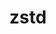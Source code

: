 ---
title: "zstd"
layout: cache
categories: [package, develop]
meta: {"compilers": ["apple-clang@=15.0.0", "cce@=18.0.0", "gcc@=10.2.1", "gcc@=10.3.0", "gcc@=10.5.0", "gcc@=11.1.0", "gcc@=11.4.0", "gcc@=12.3.0", "gcc@=12.4.0", "gcc@=13.2.0", "gcc@=13.3.0", "gcc@=7.3.1", "gcc@=7.5.0", "gcc@=9.4.0", "msvc@=19.39.33523", "oneapi@=2024.1.0", "oneapi@=2024.2.1"], "num_specs": 102, "num_specs_by_stack": {"aws-isc": 2, "aws-isc-aarch64": 2, "aws-pcluster-icelake": 2, "aws-pcluster-neoverse_v1": 4, "aws-pcluster-x86_64_v4": 16, "bootstrap-x86_64-linux-gnu": 4, "build_systems": 4, "data-vis-sdk": 4, "developer-tools": 1, "developer-tools-aarch64-linux-gnu": 4, "developer-tools-darwin": 1, "developer-tools-manylinux2014": 1, "developer-tools-x86_64_v3-linux-gnu": 4, "e4s": 8, "e4s-cray-rhel": 6, "e4s-cray-sles": 2, "e4s-neoverse-v2": 8, "e4s-neoverse_v1": 2, "e4s-oneapi": 8, "e4s-power": 2, "e4s-rocm-external": 4, "gpu-tests": 3, "hep": 4, "ml-darwin-aarch64-mps": 1, "ml-linux-aarch64-cpu": 4, "ml-linux-aarch64-cuda": 4, "ml-linux-x86_64-cpu": 4, "ml-linux-x86_64-cuda": 4, "ml-linux-x86_64-rocm": 4, "radiuss": 4, "radiuss-aws": 4, "radiuss-aws-aarch64": 4, "root": 102, "tutorial": 8, "windows-vis": 2}, "oss": ["amzn2", "centos7", "rhel8", "sle_hpc15", "ubuntu18.04", "ubuntu20.04", "ubuntu22.04", "ubuntu24.04", "ventura", "windows10.0.20348"], "platforms": ["darwin", "linux", "windows"], "stacks": ["aws-isc", "aws-isc-aarch64", "aws-pcluster-icelake", "aws-pcluster-neoverse_v1", "aws-pcluster-x86_64_v4", "bootstrap-x86_64-linux-gnu", "build_systems", "data-vis-sdk", "developer-tools", "developer-tools-aarch64-linux-gnu", "developer-tools-darwin", "developer-tools-manylinux2014", "developer-tools-x86_64_v3-linux-gnu", "e4s", "e4s-cray-rhel", "e4s-cray-sles", "e4s-neoverse-v2", "e4s-neoverse_v1", "e4s-oneapi", "e4s-power", "e4s-rocm-external", "gpu-tests", "hep", "ml-darwin-aarch64-mps", "ml-linux-aarch64-cpu", "ml-linux-aarch64-cuda", "ml-linux-x86_64-cpu", "ml-linux-x86_64-cuda", "ml-linux-x86_64-rocm", "radiuss", "radiuss-aws", "radiuss-aws-aarch64", "root", "tutorial", "windows-vis"], "targets": ["aarch64", "neoverse_v1", "neoverse_v2", "ppc64le", "skylake_avx512", "x86_64", "x86_64_v3", "x86_64_v4"], "versions": ["1.5.5", "1.5.6"]}
spec_details: [{"compiler": "apple-clang@=15.0.0", "hash": "yw2xg5qxc7qhf7ie35o7xiqrdsb5e7fy", "os": "ventura", "platform": "darwin", "size": "-", "stacks": ["developer-tools-darwin", "ml-darwin-aarch64-mps", "root"], "tarball": "https://binaries.spack.io/develop/build_cache/darwin-ventura-aarch64/apple-clang-15.0.0/zstd-1.5.6/darwin-ventura-aarch64-apple-clang-15.0.0-zstd-1.5.6-yw2xg5qxc7qhf7ie35o7xiqrdsb5e7fy.spack", "target": "aarch64", "variants": ["build_system=makefile", "compression=none", "libs=shared,static", "+programs"], "versions": ["1.5.6"]}, {"compiler": "gcc@=7.3.1", "hash": "krl7dvszv7i3fqsdchk6bv3m6mlxzgyd", "os": "amzn2", "platform": "linux", "size": "-", "stacks": ["radiuss-aws-aarch64", "root"], "tarball": "https://binaries.spack.io/develop/build_cache/linux-amzn2-aarch64/gcc-7.3.1/zstd-1.5.6/linux-amzn2-aarch64-gcc-7.3.1-zstd-1.5.6-krl7dvszv7i3fqsdchk6bv3m6mlxzgyd.spack", "target": "aarch64", "variants": ["build_system=makefile", "compression=none", "libs=shared,static", "+programs"], "versions": ["1.5.6"]}, {"compiler": "gcc@=7.3.1", "hash": "iugle4uph4qvdrx42hvxwoqautqogcdk", "os": "amzn2", "platform": "linux", "size": "-", "stacks": ["aws-isc-aarch64", "radiuss-aws-aarch64", "root"], "tarball": "https://binaries.spack.io/develop/build_cache/linux-amzn2-aarch64/gcc-7.3.1/zstd-1.5.6/linux-amzn2-aarch64-gcc-7.3.1-zstd-1.5.6-iugle4uph4qvdrx42hvxwoqautqogcdk.spack", "target": "aarch64", "variants": ["build_system=makefile", "compression=none", "libs=shared,static", "+programs"], "versions": ["1.5.6"]}, {"compiler": "gcc@=7.3.1", "hash": "x5qptixl6ofhjihfntbq6rc533bm5kjj", "os": "amzn2", "platform": "linux", "size": "-", "stacks": ["aws-isc-aarch64", "radiuss-aws-aarch64", "root"], "tarball": "https://binaries.spack.io/develop/build_cache/linux-amzn2-aarch64/gcc-7.3.1/zstd-1.5.6/linux-amzn2-aarch64-gcc-7.3.1-zstd-1.5.6-x5qptixl6ofhjihfntbq6rc533bm5kjj.spack", "target": "aarch64", "variants": ["build_system=makefile", "compression=none", "libs=shared,static", "+programs"], "versions": ["1.5.6"]}, {"compiler": "gcc@=7.3.1", "hash": "wvtvwpc3f34nobcguyz6rekwu25tj22v", "os": "amzn2", "platform": "linux", "size": "-", "stacks": ["radiuss-aws-aarch64", "root"], "tarball": "https://binaries.spack.io/develop/build_cache/linux-amzn2-aarch64/gcc-7.3.1/zstd-1.5.6/linux-amzn2-aarch64-gcc-7.3.1-zstd-1.5.6-wvtvwpc3f34nobcguyz6rekwu25tj22v.spack", "target": "aarch64", "variants": ["build_system=makefile", "compression=none", "libs=shared,static", "+programs"], "versions": ["1.5.6"]}, {"compiler": "gcc@=12.4.0", "hash": "zmsyjhs7mvfyfz5w6qoy4vw6t3cxcwcb", "os": "amzn2", "platform": "linux", "size": "-", "stacks": ["aws-pcluster-neoverse_v1", "root"], "tarball": "https://binaries.spack.io/develop/build_cache/linux-amzn2-neoverse_v1/gcc-12.4.0/zstd-1.5.6/linux-amzn2-neoverse_v1-gcc-12.4.0-zstd-1.5.6-zmsyjhs7mvfyfz5w6qoy4vw6t3cxcwcb.spack", "target": "neoverse_v1", "variants": ["build_system=makefile", "compression=none", "libs=shared,static", "+programs"], "versions": ["1.5.6"]}, {"compiler": "gcc@=12.4.0", "hash": "7dcft6oecpgm3ovwchq2c65i2cjzlj34", "os": "amzn2", "platform": "linux", "size": "-", "stacks": ["aws-pcluster-neoverse_v1", "root"], "tarball": "https://binaries.spack.io/develop/build_cache/linux-amzn2-neoverse_v1/gcc-12.4.0/zstd-1.5.6/linux-amzn2-neoverse_v1-gcc-12.4.0-zstd-1.5.6-7dcft6oecpgm3ovwchq2c65i2cjzlj34.spack", "target": "neoverse_v1", "variants": ["build_system=makefile", "compression=none", "libs=shared,static", "+programs"], "versions": ["1.5.6"]}, {"compiler": "gcc@=12.4.0", "hash": "q6i75oh4smpsxuqu3aqjyqzncqy2zwc2", "os": "amzn2", "platform": "linux", "size": "-", "stacks": ["aws-pcluster-neoverse_v1", "root"], "tarball": "https://binaries.spack.io/develop/build_cache/linux-amzn2-neoverse_v1/gcc-12.4.0/zstd-1.5.6/linux-amzn2-neoverse_v1-gcc-12.4.0-zstd-1.5.6-q6i75oh4smpsxuqu3aqjyqzncqy2zwc2.spack", "target": "neoverse_v1", "variants": ["build_system=makefile", "compression=none", "libs=shared,static", "+programs"], "versions": ["1.5.6"]}, {"compiler": "gcc@=12.4.0", "hash": "j3zpdsl7owrqybpdesufnxrtg7gdcb23", "os": "amzn2", "platform": "linux", "size": "-", "stacks": ["aws-pcluster-neoverse_v1", "root"], "tarball": "https://binaries.spack.io/develop/build_cache/linux-amzn2-neoverse_v1/gcc-12.4.0/zstd-1.5.6/linux-amzn2-neoverse_v1-gcc-12.4.0-zstd-1.5.6-j3zpdsl7owrqybpdesufnxrtg7gdcb23.spack", "target": "neoverse_v1", "variants": ["build_system=makefile", "compression=none", "libs=shared,static", "+programs"], "versions": ["1.5.6"]}, {"compiler": "gcc@=7.3.1", "hash": "ugbqzl7fllpfa2uu73i3kzalbsjnktbr", "os": "amzn2", "platform": "linux", "size": "-", "stacks": ["aws-pcluster-icelake", "root"], "tarball": "https://binaries.spack.io/develop/build_cache/linux-amzn2-skylake_avx512/gcc-7.3.1/zstd-1.5.5/linux-amzn2-skylake_avx512-gcc-7.3.1-zstd-1.5.5-ugbqzl7fllpfa2uu73i3kzalbsjnktbr.spack", "target": "skylake_avx512", "variants": ["build_system=makefile", "libs=shared,static", "~programs"], "versions": ["1.5.5"]}, {"compiler": "gcc@=12.4.0", "hash": "ihkoy54wvt4sg3ruajxeycafdb6yimk5", "os": "amzn2", "platform": "linux", "size": "-", "stacks": ["aws-pcluster-x86_64_v4", "root"], "tarball": "https://binaries.spack.io/develop/build_cache/linux-amzn2-x86_64_v3/gcc-12.4.0/zstd-1.5.6/linux-amzn2-x86_64_v3-gcc-12.4.0-zstd-1.5.6-ihkoy54wvt4sg3ruajxeycafdb6yimk5.spack", "target": "x86_64_v3", "variants": ["build_system=makefile", "compression=none", "libs=shared,static", "+programs"], "versions": ["1.5.6"]}, {"compiler": "gcc@=12.4.0", "hash": "3by6sbnvz3p44okptrkde6h4sbfaycxj", "os": "amzn2", "platform": "linux", "size": "-", "stacks": ["aws-pcluster-x86_64_v4", "root"], "tarball": "https://binaries.spack.io/develop/build_cache/linux-amzn2-x86_64_v3/gcc-12.4.0/zstd-1.5.6/linux-amzn2-x86_64_v3-gcc-12.4.0-zstd-1.5.6-3by6sbnvz3p44okptrkde6h4sbfaycxj.spack", "target": "x86_64_v3", "variants": ["build_system=makefile", "compression=none", "libs=shared,static", "+programs"], "versions": ["1.5.6"]}, {"compiler": "gcc@=12.4.0", "hash": "dmrnbmecokru4xqe567gklt4j3gexiy6", "os": "amzn2", "platform": "linux", "size": "-", "stacks": ["aws-pcluster-x86_64_v4", "root"], "tarball": "https://binaries.spack.io/develop/build_cache/linux-amzn2-x86_64_v3/gcc-12.4.0/zstd-1.5.6/linux-amzn2-x86_64_v3-gcc-12.4.0-zstd-1.5.6-dmrnbmecokru4xqe567gklt4j3gexiy6.spack", "target": "x86_64_v3", "variants": ["build_system=makefile", "compression=none", "libs=shared,static", "+programs"], "versions": ["1.5.6"]}, {"compiler": "gcc@=12.4.0", "hash": "rmrpcktdyax7twcknfetarizn4sbrz3q", "os": "amzn2", "platform": "linux", "size": "-", "stacks": ["aws-pcluster-x86_64_v4", "root"], "tarball": "https://binaries.spack.io/develop/build_cache/linux-amzn2-x86_64_v3/gcc-12.4.0/zstd-1.5.6/linux-amzn2-x86_64_v3-gcc-12.4.0-zstd-1.5.6-rmrpcktdyax7twcknfetarizn4sbrz3q.spack", "target": "x86_64_v3", "variants": ["build_system=makefile", "compression=none", "libs=shared,static", "+programs"], "versions": ["1.5.6"]}, {"compiler": "oneapi@=2024.1.0", "hash": "b5p2qm42fe5qivbgzrfin2e4lqg4h65s", "os": "amzn2", "platform": "linux", "size": "-", "stacks": ["aws-pcluster-x86_64_v4", "root"], "tarball": "https://binaries.spack.io/develop/build_cache/linux-amzn2-x86_64_v3/oneapi-2024.1.0/zstd-1.5.6/linux-amzn2-x86_64_v3-oneapi-2024.1.0-zstd-1.5.6-b5p2qm42fe5qivbgzrfin2e4lqg4h65s.spack", "target": "x86_64_v3", "variants": ["build_system=makefile", "compression=none", "libs=shared,static", "+programs"], "versions": ["1.5.6"]}, {"compiler": "oneapi@=2024.1.0", "hash": "zwi6dncr32rfu4wphkcb3qcstbzejkea", "os": "amzn2", "platform": "linux", "size": "-", "stacks": ["aws-pcluster-x86_64_v4", "root"], "tarball": "https://binaries.spack.io/develop/build_cache/linux-amzn2-x86_64_v3/oneapi-2024.1.0/zstd-1.5.6/linux-amzn2-x86_64_v3-oneapi-2024.1.0-zstd-1.5.6-zwi6dncr32rfu4wphkcb3qcstbzejkea.spack", "target": "x86_64_v3", "variants": ["build_system=makefile", "compression=none", "libs=shared,static", "+programs"], "versions": ["1.5.6"]}, {"compiler": "oneapi@=2024.1.0", "hash": "npdc7sbcryyw7kohcwsq6mmvopp3i7xy", "os": "amzn2", "platform": "linux", "size": "-", "stacks": ["aws-pcluster-x86_64_v4", "root"], "tarball": "https://binaries.spack.io/develop/build_cache/linux-amzn2-x86_64_v3/oneapi-2024.1.0/zstd-1.5.6/linux-amzn2-x86_64_v3-oneapi-2024.1.0-zstd-1.5.6-npdc7sbcryyw7kohcwsq6mmvopp3i7xy.spack", "target": "x86_64_v3", "variants": ["build_system=makefile", "compression=none", "libs=shared,static", "+programs"], "versions": ["1.5.6"]}, {"compiler": "oneapi@=2024.1.0", "hash": "vvokl7jrlpmaznxrfy7ixu7shc3ib5pb", "os": "amzn2", "platform": "linux", "size": "-", "stacks": ["aws-pcluster-x86_64_v4", "root"], "tarball": "https://binaries.spack.io/develop/build_cache/linux-amzn2-x86_64_v3/oneapi-2024.1.0/zstd-1.5.6/linux-amzn2-x86_64_v3-oneapi-2024.1.0-zstd-1.5.6-vvokl7jrlpmaznxrfy7ixu7shc3ib5pb.spack", "target": "x86_64_v3", "variants": ["build_system=makefile", "compression=none", "libs=shared,static", "+programs"], "versions": ["1.5.6"]}, {"compiler": "gcc@=7.3.1", "hash": "36y3ufewr24j6je44nj4id27hditsuil", "os": "amzn2", "platform": "linux", "size": "-", "stacks": ["aws-isc", "radiuss-aws", "root"], "tarball": "https://binaries.spack.io/develop/build_cache/linux-amzn2-x86_64_v3/gcc-7.3.1/zstd-1.5.6/linux-amzn2-x86_64_v3-gcc-7.3.1-zstd-1.5.6-36y3ufewr24j6je44nj4id27hditsuil.spack", "target": "x86_64_v3", "variants": ["build_system=makefile", "compression=none", "libs=shared,static", "+programs"], "versions": ["1.5.6"]}, {"compiler": "gcc@=7.3.1", "hash": "fixugcomtyax4i3is2y5usoeifchrvrr", "os": "amzn2", "platform": "linux", "size": "-", "stacks": ["aws-isc", "radiuss-aws", "root"], "tarball": "https://binaries.spack.io/develop/build_cache/linux-amzn2-x86_64_v3/gcc-7.3.1/zstd-1.5.6/linux-amzn2-x86_64_v3-gcc-7.3.1-zstd-1.5.6-fixugcomtyax4i3is2y5usoeifchrvrr.spack", "target": "x86_64_v3", "variants": ["build_system=makefile", "compression=none", "libs=shared,static", "+programs"], "versions": ["1.5.6"]}, {"compiler": "gcc@=7.3.1", "hash": "kalbb4nxsn5wj6uhffrbmi4sbqkr56vr", "os": "amzn2", "platform": "linux", "size": "-", "stacks": ["radiuss-aws", "root"], "tarball": "https://binaries.spack.io/develop/build_cache/linux-amzn2-x86_64_v3/gcc-7.3.1/zstd-1.5.6/linux-amzn2-x86_64_v3-gcc-7.3.1-zstd-1.5.6-kalbb4nxsn5wj6uhffrbmi4sbqkr56vr.spack", "target": "x86_64_v3", "variants": ["build_system=makefile", "compression=none", "libs=shared,static", "+programs"], "versions": ["1.5.6"]}, {"compiler": "gcc@=7.3.1", "hash": "ggzwexyrxg4w44b5v4jxytslsqvzquwv", "os": "amzn2", "platform": "linux", "size": "-", "stacks": ["radiuss-aws", "root"], "tarball": "https://binaries.spack.io/develop/build_cache/linux-amzn2-x86_64_v3/gcc-7.3.1/zstd-1.5.6/linux-amzn2-x86_64_v3-gcc-7.3.1-zstd-1.5.6-ggzwexyrxg4w44b5v4jxytslsqvzquwv.spack", "target": "x86_64_v3", "variants": ["build_system=makefile", "compression=none", "libs=shared,static", "+programs"], "versions": ["1.5.6"]}, {"compiler": "gcc@=7.3.1", "hash": "ztcqumamxuovekhnz7msbqatbuuj6eps", "os": "amzn2", "platform": "linux", "size": "-", "stacks": ["aws-pcluster-icelake", "root"], "tarball": "https://binaries.spack.io/develop/build_cache/linux-amzn2-x86_64_v3/gcc-7.3.1/zstd-1.5.5/linux-amzn2-x86_64_v3-gcc-7.3.1-zstd-1.5.5-ztcqumamxuovekhnz7msbqatbuuj6eps.spack", "target": "x86_64_v3", "variants": ["build_system=makefile", "libs=shared,static", "~programs"], "versions": ["1.5.5"]}, {"compiler": "gcc@=12.4.0", "hash": "zbg3arbk5u5vlac7k4u2ft6k2g6k7k5u", "os": "amzn2", "platform": "linux", "size": "-", "stacks": ["aws-pcluster-x86_64_v4", "root"], "tarball": "https://binaries.spack.io/develop/build_cache/linux-amzn2-x86_64_v4/gcc-12.4.0/zstd-1.5.6/linux-amzn2-x86_64_v4-gcc-12.4.0-zstd-1.5.6-zbg3arbk5u5vlac7k4u2ft6k2g6k7k5u.spack", "target": "x86_64_v4", "variants": ["build_system=makefile", "compression=none", "libs=shared,static", "+programs"], "versions": ["1.5.6"]}, {"compiler": "gcc@=12.4.0", "hash": "6mv3s4emkap4ymmqf54qrffprs7wulxz", "os": "amzn2", "platform": "linux", "size": "-", "stacks": ["aws-pcluster-x86_64_v4", "root"], "tarball": "https://binaries.spack.io/develop/build_cache/linux-amzn2-x86_64_v4/gcc-12.4.0/zstd-1.5.6/linux-amzn2-x86_64_v4-gcc-12.4.0-zstd-1.5.6-6mv3s4emkap4ymmqf54qrffprs7wulxz.spack", "target": "x86_64_v4", "variants": ["build_system=makefile", "compression=none", "libs=shared,static", "+programs"], "versions": ["1.5.6"]}, {"compiler": "gcc@=12.4.0", "hash": "lkb2i53dwzpsznxafovybywly3f5tegs", "os": "amzn2", "platform": "linux", "size": "-", "stacks": ["aws-pcluster-x86_64_v4", "root"], "tarball": "https://binaries.spack.io/develop/build_cache/linux-amzn2-x86_64_v4/gcc-12.4.0/zstd-1.5.6/linux-amzn2-x86_64_v4-gcc-12.4.0-zstd-1.5.6-lkb2i53dwzpsznxafovybywly3f5tegs.spack", "target": "x86_64_v4", "variants": ["build_system=makefile", "compression=none", "libs=shared,static", "+programs"], "versions": ["1.5.6"]}, {"compiler": "gcc@=12.4.0", "hash": "r5xhkoee3rezs5dc333tgf4sien4s5qn", "os": "amzn2", "platform": "linux", "size": "-", "stacks": ["aws-pcluster-x86_64_v4", "root"], "tarball": "https://binaries.spack.io/develop/build_cache/linux-amzn2-x86_64_v4/gcc-12.4.0/zstd-1.5.6/linux-amzn2-x86_64_v4-gcc-12.4.0-zstd-1.5.6-r5xhkoee3rezs5dc333tgf4sien4s5qn.spack", "target": "x86_64_v4", "variants": ["build_system=makefile", "compression=none", "libs=shared,static", "+programs"], "versions": ["1.5.6"]}, {"compiler": "oneapi@=2024.1.0", "hash": "m2hehochvwzlrpyvg3lnsvguoy3enizs", "os": "amzn2", "platform": "linux", "size": "-", "stacks": ["aws-pcluster-x86_64_v4", "root"], "tarball": "https://binaries.spack.io/develop/build_cache/linux-amzn2-x86_64_v4/oneapi-2024.1.0/zstd-1.5.6/linux-amzn2-x86_64_v4-oneapi-2024.1.0-zstd-1.5.6-m2hehochvwzlrpyvg3lnsvguoy3enizs.spack", "target": "x86_64_v4", "variants": ["build_system=makefile", "compression=none", "libs=shared,static", "+programs"], "versions": ["1.5.6"]}, {"compiler": "oneapi@=2024.1.0", "hash": "dlwyjpwfg3sx3ylbbnuicjlfy42udkus", "os": "amzn2", "platform": "linux", "size": "-", "stacks": ["aws-pcluster-x86_64_v4", "root"], "tarball": "https://binaries.spack.io/develop/build_cache/linux-amzn2-x86_64_v4/oneapi-2024.1.0/zstd-1.5.6/linux-amzn2-x86_64_v4-oneapi-2024.1.0-zstd-1.5.6-dlwyjpwfg3sx3ylbbnuicjlfy42udkus.spack", "target": "x86_64_v4", "variants": ["build_system=makefile", "compression=none", "libs=shared,static", "+programs"], "versions": ["1.5.6"]}, {"compiler": "oneapi@=2024.1.0", "hash": "bdeimc2w6u2bt7zo3vpys3u72rl2ygkm", "os": "amzn2", "platform": "linux", "size": "-", "stacks": ["aws-pcluster-x86_64_v4", "root"], "tarball": "https://binaries.spack.io/develop/build_cache/linux-amzn2-x86_64_v4/oneapi-2024.1.0/zstd-1.5.6/linux-amzn2-x86_64_v4-oneapi-2024.1.0-zstd-1.5.6-bdeimc2w6u2bt7zo3vpys3u72rl2ygkm.spack", "target": "x86_64_v4", "variants": ["build_system=makefile", "compression=none", "libs=shared,static", "+programs"], "versions": ["1.5.6"]}, {"compiler": "oneapi@=2024.1.0", "hash": "hcrdsuyhd7jka3s2oyldt3sh7ried446", "os": "amzn2", "platform": "linux", "size": "-", "stacks": ["aws-pcluster-x86_64_v4", "root"], "tarball": "https://binaries.spack.io/develop/build_cache/linux-amzn2-x86_64_v4/oneapi-2024.1.0/zstd-1.5.6/linux-amzn2-x86_64_v4-oneapi-2024.1.0-zstd-1.5.6-hcrdsuyhd7jka3s2oyldt3sh7ried446.spack", "target": "x86_64_v4", "variants": ["build_system=makefile", "compression=none", "libs=shared,static", "+programs"], "versions": ["1.5.6"]}, {"compiler": "gcc@=10.2.1", "hash": "l44vybbknzqxhif7dn3yiqo3hf34i3cv", "os": "centos7", "platform": "linux", "size": "-", "stacks": ["developer-tools-manylinux2014", "root"], "tarball": "https://binaries.spack.io/develop/build_cache/linux-centos7-x86_64_v3/gcc-10.2.1/zstd-1.5.6/linux-centos7-x86_64_v3-gcc-10.2.1-zstd-1.5.6-l44vybbknzqxhif7dn3yiqo3hf34i3cv.spack", "target": "x86_64_v3", "variants": ["build_system=makefile", "compression=none", "libs=shared,static", "+programs"], "versions": ["1.5.6"]}, {"compiler": "gcc@=10.5.0", "hash": "at7a2g24y6cdczj3rd46dl55py6ub663", "os": "centos7", "platform": "linux", "size": "-", "stacks": ["developer-tools-x86_64_v3-linux-gnu", "root"], "tarball": "https://binaries.spack.io/develop/build_cache/linux-centos7-x86_64_v3/gcc-10.5.0/zstd-1.5.6/linux-centos7-x86_64_v3-gcc-10.5.0-zstd-1.5.6-at7a2g24y6cdczj3rd46dl55py6ub663.spack", "target": "x86_64_v3", "variants": ["build_system=makefile", "compression=none", "libs=shared,static", "+programs"], "versions": ["1.5.6"]}, {"compiler": "gcc@=10.5.0", "hash": "irvproeuzwt5ysocophtqwtwluib7lhc", "os": "centos7", "platform": "linux", "size": "-", "stacks": ["developer-tools-x86_64_v3-linux-gnu", "root"], "tarball": "https://binaries.spack.io/develop/build_cache/linux-centos7-x86_64_v3/gcc-10.5.0/zstd-1.5.6/linux-centos7-x86_64_v3-gcc-10.5.0-zstd-1.5.6-irvproeuzwt5ysocophtqwtwluib7lhc.spack", "target": "x86_64_v3", "variants": ["build_system=makefile", "compression=none", "libs=shared,static", "+programs"], "versions": ["1.5.6"]}, {"compiler": "gcc@=10.5.0", "hash": "j5wi5dtwaqt5z3q6shbhhefkmuk7jcxr", "os": "centos7", "platform": "linux", "size": "-", "stacks": ["developer-tools-x86_64_v3-linux-gnu", "root"], "tarball": "https://binaries.spack.io/develop/build_cache/linux-centos7-x86_64_v3/gcc-10.5.0/zstd-1.5.6/linux-centos7-x86_64_v3-gcc-10.5.0-zstd-1.5.6-j5wi5dtwaqt5z3q6shbhhefkmuk7jcxr.spack", "target": "x86_64_v3", "variants": ["build_system=makefile", "compression=none", "libs=shared,static", "+programs"], "versions": ["1.5.6"]}, {"compiler": "gcc@=10.5.0", "hash": "7ms2nk43rtoydhzsp427plqalgmd2ze2", "os": "centos7", "platform": "linux", "size": "-", "stacks": ["developer-tools-x86_64_v3-linux-gnu", "root"], "tarball": "https://binaries.spack.io/develop/build_cache/linux-centos7-x86_64_v3/gcc-10.5.0/zstd-1.5.6/linux-centos7-x86_64_v3-gcc-10.5.0-zstd-1.5.6-7ms2nk43rtoydhzsp427plqalgmd2ze2.spack", "target": "x86_64_v3", "variants": ["build_system=makefile", "compression=none", "libs=shared,static", "+programs"], "versions": ["1.5.6"]}, {"compiler": "gcc@=13.3.0", "hash": "2xyljb55wo3u3x67exrzny7xeau7a4zi", "os": "rhel8", "platform": "linux", "size": "-", "stacks": ["developer-tools-aarch64-linux-gnu", "root"], "tarball": "https://binaries.spack.io/develop/build_cache/linux-rhel8-aarch64/gcc-13.3.0/zstd-1.5.6/linux-rhel8-aarch64-gcc-13.3.0-zstd-1.5.6-2xyljb55wo3u3x67exrzny7xeau7a4zi.spack", "target": "aarch64", "variants": ["build_system=makefile", "compression=none", "libs=shared,static", "+programs"], "versions": ["1.5.6"]}, {"compiler": "gcc@=13.3.0", "hash": "qczk677uizannfkriwlmtwkp76rxtadz", "os": "rhel8", "platform": "linux", "size": "-", "stacks": ["developer-tools-aarch64-linux-gnu", "root"], "tarball": "https://binaries.spack.io/develop/build_cache/linux-rhel8-aarch64/gcc-13.3.0/zstd-1.5.6/linux-rhel8-aarch64-gcc-13.3.0-zstd-1.5.6-qczk677uizannfkriwlmtwkp76rxtadz.spack", "target": "aarch64", "variants": ["build_system=makefile", "compression=none", "libs=shared,static", "+programs"], "versions": ["1.5.6"]}, {"compiler": "gcc@=13.3.0", "hash": "7glfsceytmbi4vowiajdyrhlugzvplkw", "os": "rhel8", "platform": "linux", "size": "-", "stacks": ["developer-tools-aarch64-linux-gnu", "root"], "tarball": "https://binaries.spack.io/develop/build_cache/linux-rhel8-aarch64/gcc-13.3.0/zstd-1.5.6/linux-rhel8-aarch64-gcc-13.3.0-zstd-1.5.6-7glfsceytmbi4vowiajdyrhlugzvplkw.spack", "target": "aarch64", "variants": ["build_system=makefile", "compression=none", "libs=shared,static", "+programs"], "versions": ["1.5.6"]}, {"compiler": "gcc@=13.3.0", "hash": "yb3mz6i54sjkpnp5bujzq3ed3c64q3af", "os": "rhel8", "platform": "linux", "size": "-", "stacks": ["developer-tools-aarch64-linux-gnu", "root"], "tarball": "https://binaries.spack.io/develop/build_cache/linux-rhel8-aarch64/gcc-13.3.0/zstd-1.5.6/linux-rhel8-aarch64-gcc-13.3.0-zstd-1.5.6-yb3mz6i54sjkpnp5bujzq3ed3c64q3af.spack", "target": "aarch64", "variants": ["build_system=makefile", "compression=none", "libs=shared,static", "+programs"], "versions": ["1.5.6"]}, {"compiler": "cce@=18.0.0", "hash": "gjmvtcvy43duj2wwmhngjttb5b553yas", "os": "rhel8", "platform": "linux", "size": "-", "stacks": ["e4s-cray-rhel", "root"], "tarball": "https://binaries.spack.io/develop/build_cache/linux-rhel8-x86_64_v3/cce-18.0.0/zstd-1.5.6/linux-rhel8-x86_64_v3-cce-18.0.0-zstd-1.5.6-gjmvtcvy43duj2wwmhngjttb5b553yas.spack", "target": "x86_64_v3", "variants": ["build_system=makefile", "compression=none", "libs=shared,static", "+programs"], "versions": ["1.5.6"]}, {"compiler": "cce@=18.0.0", "hash": "oby4gp6xnh6psyvzl4aavfdwrhizbsme", "os": "rhel8", "platform": "linux", "size": "-", "stacks": ["e4s-cray-rhel", "root"], "tarball": "https://binaries.spack.io/develop/build_cache/linux-rhel8-x86_64_v3/cce-18.0.0/zstd-1.5.6/linux-rhel8-x86_64_v3-cce-18.0.0-zstd-1.5.6-oby4gp6xnh6psyvzl4aavfdwrhizbsme.spack", "target": "x86_64_v3", "variants": ["build_system=makefile", "compression=none", "libs=shared,static", "+programs"], "versions": ["1.5.6"]}, {"compiler": "cce@=18.0.0", "hash": "m46q2tvkn3kfnclipmni5qi4subjm33i", "os": "rhel8", "platform": "linux", "size": "-", "stacks": ["e4s-cray-rhel", "root"], "tarball": "https://binaries.spack.io/develop/build_cache/linux-rhel8-x86_64_v3/cce-18.0.0/zstd-1.5.6/linux-rhel8-x86_64_v3-cce-18.0.0-zstd-1.5.6-m46q2tvkn3kfnclipmni5qi4subjm33i.spack", "target": "x86_64_v3", "variants": ["build_system=makefile", "compression=none", "libs=shared,static", "+programs"], "versions": ["1.5.6"]}, {"compiler": "cce@=18.0.0", "hash": "qohmr4eq4bgzphwerqpzqcboqhja25qm", "os": "rhel8", "platform": "linux", "size": "-", "stacks": ["e4s-cray-rhel", "root"], "tarball": "https://binaries.spack.io/develop/build_cache/linux-rhel8-x86_64_v3/cce-18.0.0/zstd-1.5.6/linux-rhel8-x86_64_v3-cce-18.0.0-zstd-1.5.6-qohmr4eq4bgzphwerqpzqcboqhja25qm.spack", "target": "x86_64_v3", "variants": ["build_system=makefile", "libs=shared,static", "~programs"], "versions": ["1.5.6"]}, {"compiler": "cce@=18.0.0", "hash": "2shivsxfafe7u4d65g3m52bi3zvyi4qk", "os": "rhel8", "platform": "linux", "size": "-", "stacks": ["e4s-cray-rhel", "root"], "tarball": "https://binaries.spack.io/develop/build_cache/linux-rhel8-x86_64_v3/cce-18.0.0/zstd-1.5.6/linux-rhel8-x86_64_v3-cce-18.0.0-zstd-1.5.6-2shivsxfafe7u4d65g3m52bi3zvyi4qk.spack", "target": "x86_64_v3", "variants": ["build_system=makefile", "libs=shared,static", "~programs"], "versions": ["1.5.6"]}, {"compiler": "cce@=18.0.0", "hash": "douorrrsibzbgbd64y47m2wll5hv6lbu", "os": "rhel8", "platform": "linux", "size": "-", "stacks": ["e4s-cray-rhel", "root"], "tarball": "https://binaries.spack.io/develop/build_cache/linux-rhel8-x86_64_v3/cce-18.0.0/zstd-1.5.6/linux-rhel8-x86_64_v3-cce-18.0.0-zstd-1.5.6-douorrrsibzbgbd64y47m2wll5hv6lbu.spack", "target": "x86_64_v3", "variants": ["build_system=makefile", "libs=shared,static", "~programs"], "versions": ["1.5.6"]}, {"compiler": "gcc@=10.3.0", "hash": "yfrn5hcsu5r4vui45bajk4iqudhllmtr", "os": "sle_hpc15", "platform": "linux", "size": "-", "stacks": ["e4s-cray-sles", "root"], "tarball": "https://binaries.spack.io/develop/build_cache/linux-sle_hpc15-x86_64_v4/gcc-10.3.0/zstd-1.5.6/linux-sle_hpc15-x86_64_v4-gcc-10.3.0-zstd-1.5.6-yfrn5hcsu5r4vui45bajk4iqudhllmtr.spack", "target": "x86_64_v4", "variants": ["build_system=makefile", "compression=none", "libs=shared,static", "+programs"], "versions": ["1.5.6"]}, {"compiler": "gcc@=10.3.0", "hash": "25uvhlry54n6khmdcqx3kwppehdprfif", "os": "sle_hpc15", "platform": "linux", "size": "-", "stacks": ["e4s-cray-sles", "root"], "tarball": "https://binaries.spack.io/develop/build_cache/linux-sle_hpc15-x86_64_v4/gcc-10.3.0/zstd-1.5.6/linux-sle_hpc15-x86_64_v4-gcc-10.3.0-zstd-1.5.6-25uvhlry54n6khmdcqx3kwppehdprfif.spack", "target": "x86_64_v4", "variants": ["build_system=makefile", "libs=shared,static", "~programs"], "versions": ["1.5.6"]}, {"compiler": "gcc@=7.5.0", "hash": "473u35kux7rapk2er4olb2darfoouzzo", "os": "ubuntu18.04", "platform": "linux", "size": "-", "stacks": ["developer-tools", "root"], "tarball": "https://binaries.spack.io/develop/build_cache/linux-ubuntu18.04-x86_64_v3/gcc-7.5.0/zstd-1.5.6/linux-ubuntu18.04-x86_64_v3-gcc-7.5.0-zstd-1.5.6-473u35kux7rapk2er4olb2darfoouzzo.spack", "target": "x86_64_v3", "variants": ["build_system=makefile", "compression=none", "libs=shared,static", "+programs"], "versions": ["1.5.6"]}, {"compiler": "gcc@=7.5.0", "hash": "hvwvynttgawpvbaz3mr4f7im77k2e5g4", "os": "ubuntu18.04", "platform": "linux", "size": "-", "stacks": ["build_systems", "radiuss", "root"], "tarball": "https://binaries.spack.io/develop/build_cache/linux-ubuntu18.04-x86_64_v3/gcc-7.5.0/zstd-1.5.6/linux-ubuntu18.04-x86_64_v3-gcc-7.5.0-zstd-1.5.6-hvwvynttgawpvbaz3mr4f7im77k2e5g4.spack", "target": "x86_64_v3", "variants": ["build_system=makefile", "compression=none", "libs=shared,static", "+programs"], "versions": ["1.5.6"]}, {"compiler": "gcc@=7.5.0", "hash": "vrsrmuvncyl6l5c3i3lnpctvbgt5xson", "os": "ubuntu18.04", "platform": "linux", "size": "-", "stacks": ["build_systems", "radiuss", "root"], "tarball": "https://binaries.spack.io/develop/build_cache/linux-ubuntu18.04-x86_64_v3/gcc-7.5.0/zstd-1.5.6/linux-ubuntu18.04-x86_64_v3-gcc-7.5.0-zstd-1.5.6-vrsrmuvncyl6l5c3i3lnpctvbgt5xson.spack", "target": "x86_64_v3", "variants": ["build_system=makefile", "compression=none", "libs=shared,static", "+programs"], "versions": ["1.5.6"]}, {"compiler": "gcc@=7.5.0", "hash": "pshfksdo4ceplt3ma2vgp53jcsezeriq", "os": "ubuntu18.04", "platform": "linux", "size": "-", "stacks": ["build_systems", "radiuss", "root"], "tarball": "https://binaries.spack.io/develop/build_cache/linux-ubuntu18.04-x86_64_v3/gcc-7.5.0/zstd-1.5.6/linux-ubuntu18.04-x86_64_v3-gcc-7.5.0-zstd-1.5.6-pshfksdo4ceplt3ma2vgp53jcsezeriq.spack", "target": "x86_64_v3", "variants": ["build_system=makefile", "compression=none", "libs=shared,static", "+programs"], "versions": ["1.5.6"]}, {"compiler": "gcc@=7.5.0", "hash": "3l6uifa226psjcfbemc5niuvgufx7upd", "os": "ubuntu18.04", "platform": "linux", "size": "-", "stacks": ["build_systems", "radiuss", "root"], "tarball": "https://binaries.spack.io/develop/build_cache/linux-ubuntu18.04-x86_64_v3/gcc-7.5.0/zstd-1.5.6/linux-ubuntu18.04-x86_64_v3-gcc-7.5.0-zstd-1.5.6-3l6uifa226psjcfbemc5niuvgufx7upd.spack", "target": "x86_64_v3", "variants": ["build_system=makefile", "compression=none", "libs=shared,static", "+programs"], "versions": ["1.5.6"]}, {"compiler": "gcc@=9.4.0", "hash": "qkm3gij2olxcccejxc36daqbug4z6257", "os": "ubuntu20.04", "platform": "linux", "size": "-", "stacks": ["e4s-power", "root"], "tarball": "https://binaries.spack.io/develop/build_cache/linux-ubuntu20.04-ppc64le/gcc-9.4.0/zstd-1.5.6/linux-ubuntu20.04-ppc64le-gcc-9.4.0-zstd-1.5.6-qkm3gij2olxcccejxc36daqbug4z6257.spack", "target": "ppc64le", "variants": ["build_system=makefile", "compression=none", "libs=shared,static", "+programs"], "versions": ["1.5.6"]}, {"compiler": "gcc@=9.4.0", "hash": "ookttevdpmx4phqxsotrzfut3zhbmkc7", "os": "ubuntu20.04", "platform": "linux", "size": "-", "stacks": ["e4s-power", "root"], "tarball": "https://binaries.spack.io/develop/build_cache/linux-ubuntu20.04-ppc64le/gcc-9.4.0/zstd-1.5.6/linux-ubuntu20.04-ppc64le-gcc-9.4.0-zstd-1.5.6-ookttevdpmx4phqxsotrzfut3zhbmkc7.spack", "target": "ppc64le", "variants": ["build_system=makefile", "libs=shared,static", "~programs"], "versions": ["1.5.6"]}, {"compiler": "gcc@=11.1.0", "hash": "dvtjbrgg72teaksf3grzk2rlg7ee2yqj", "os": "ubuntu20.04", "platform": "linux", "size": "-", "stacks": ["data-vis-sdk", "root"], "tarball": "https://binaries.spack.io/develop/build_cache/linux-ubuntu20.04-x86_64_v3/gcc-11.1.0/zstd-1.5.6/linux-ubuntu20.04-x86_64_v3-gcc-11.1.0-zstd-1.5.6-dvtjbrgg72teaksf3grzk2rlg7ee2yqj.spack", "target": "x86_64_v3", "variants": ["build_system=makefile", "compression=none", "libs=shared,static", "+programs"], "versions": ["1.5.6"]}, {"compiler": "gcc@=11.1.0", "hash": "mszelkumein5szpmrkwbngpgiwbg75qg", "os": "ubuntu20.04", "platform": "linux", "size": "-", "stacks": ["data-vis-sdk", "root"], "tarball": "https://binaries.spack.io/develop/build_cache/linux-ubuntu20.04-x86_64_v3/gcc-11.1.0/zstd-1.5.6/linux-ubuntu20.04-x86_64_v3-gcc-11.1.0-zstd-1.5.6-mszelkumein5szpmrkwbngpgiwbg75qg.spack", "target": "x86_64_v3", "variants": ["build_system=makefile", "compression=none", "libs=shared,static", "+programs"], "versions": ["1.5.6"]}, {"compiler": "gcc@=11.1.0", "hash": "yxgc6nx7z6ujashapzejitauip2ecpoq", "os": "ubuntu20.04", "platform": "linux", "size": "-", "stacks": ["data-vis-sdk", "root"], "tarball": "https://binaries.spack.io/develop/build_cache/linux-ubuntu20.04-x86_64_v3/gcc-11.1.0/zstd-1.5.6/linux-ubuntu20.04-x86_64_v3-gcc-11.1.0-zstd-1.5.6-yxgc6nx7z6ujashapzejitauip2ecpoq.spack", "target": "x86_64_v3", "variants": ["build_system=makefile", "compression=none", "libs=shared,static", "+programs"], "versions": ["1.5.6"]}, {"compiler": "gcc@=11.1.0", "hash": "7rihlibriznzrkqix7ecn664fd2i7j37", "os": "ubuntu20.04", "platform": "linux", "size": "-", "stacks": ["data-vis-sdk", "root"], "tarball": "https://binaries.spack.io/develop/build_cache/linux-ubuntu20.04-x86_64_v3/gcc-11.1.0/zstd-1.5.6/linux-ubuntu20.04-x86_64_v3-gcc-11.1.0-zstd-1.5.6-7rihlibriznzrkqix7ecn664fd2i7j37.spack", "target": "x86_64_v3", "variants": ["build_system=makefile", "compression=none", "libs=shared,static", "+programs"], "versions": ["1.5.6"]}, {"compiler": "gcc@=11.1.0", "hash": "fstdygwdicoy2iguihv6aktspgc4mwwi", "os": "ubuntu20.04", "platform": "linux", "size": "-", "stacks": ["gpu-tests", "root"], "tarball": "https://binaries.spack.io/develop/build_cache/linux-ubuntu20.04-x86_64_v3/gcc-11.1.0/zstd-1.5.5/linux-ubuntu20.04-x86_64_v3-gcc-11.1.0-zstd-1.5.5-fstdygwdicoy2iguihv6aktspgc4mwwi.spack", "target": "x86_64_v3", "variants": ["build_system=makefile", "compression=none", "libs=shared,static", "+programs"], "versions": ["1.5.5"]}, {"compiler": "gcc@=11.1.0", "hash": "ecy7zswb2bll2alnjapj3uirvgpoydgg", "os": "ubuntu20.04", "platform": "linux", "size": "-", "stacks": ["gpu-tests", "root"], "tarball": "https://binaries.spack.io/develop/build_cache/linux-ubuntu20.04-x86_64_v3/gcc-11.1.0/zstd-1.5.5/linux-ubuntu20.04-x86_64_v3-gcc-11.1.0-zstd-1.5.5-ecy7zswb2bll2alnjapj3uirvgpoydgg.spack", "target": "x86_64_v3", "variants": ["build_system=makefile", "compression=none", "libs=shared,static", "+programs"], "versions": ["1.5.5"]}, {"compiler": "gcc@=11.1.0", "hash": "ptavtrjwpddtj4gdorlatk6gbb777nub", "os": "ubuntu20.04", "platform": "linux", "size": "-", "stacks": ["gpu-tests", "root"], "tarball": "https://binaries.spack.io/develop/build_cache/linux-ubuntu20.04-x86_64_v3/gcc-11.1.0/zstd-1.5.5/linux-ubuntu20.04-x86_64_v3-gcc-11.1.0-zstd-1.5.5-ptavtrjwpddtj4gdorlatk6gbb777nub.spack", "target": "x86_64_v3", "variants": ["build_system=makefile", "compression=none", "libs=shared,static", "+programs"], "versions": ["1.5.5"]}, {"compiler": "gcc@=11.4.0", "hash": "hxo4dlwpcexfaks5rdmruyphtefy5nxa", "os": "ubuntu22.04", "platform": "linux", "size": "-", "stacks": ["e4s-neoverse_v1", "root"], "tarball": "https://binaries.spack.io/develop/build_cache/linux-ubuntu22.04-neoverse_v1/gcc-11.4.0/zstd-1.5.6/linux-ubuntu22.04-neoverse_v1-gcc-11.4.0-zstd-1.5.6-hxo4dlwpcexfaks5rdmruyphtefy5nxa.spack", "target": "neoverse_v1", "variants": ["build_system=makefile", "compression=none", "libs=shared,static", "+programs"], "versions": ["1.5.6"]}, {"compiler": "gcc@=11.4.0", "hash": "or363syw6nvsopyl3snywh7knhpxf5dt", "os": "ubuntu22.04", "platform": "linux", "size": "-", "stacks": ["e4s-neoverse_v1", "root"], "tarball": "https://binaries.spack.io/develop/build_cache/linux-ubuntu22.04-neoverse_v1/gcc-11.4.0/zstd-1.5.6/linux-ubuntu22.04-neoverse_v1-gcc-11.4.0-zstd-1.5.6-or363syw6nvsopyl3snywh7knhpxf5dt.spack", "target": "neoverse_v1", "variants": ["build_system=makefile", "libs=shared,static", "~programs"], "versions": ["1.5.6"]}, {"compiler": "gcc@=11.4.0", "hash": "vr3rlbcn662echao2q6pxww2ffocd4sk", "os": "ubuntu22.04", "platform": "linux", "size": "-", "stacks": ["e4s-neoverse-v2", "root"], "tarball": "https://binaries.spack.io/develop/build_cache/linux-ubuntu22.04-neoverse_v2/gcc-11.4.0/zstd-1.5.6/linux-ubuntu22.04-neoverse_v2-gcc-11.4.0-zstd-1.5.6-vr3rlbcn662echao2q6pxww2ffocd4sk.spack", "target": "neoverse_v2", "variants": ["build_system=makefile", "compression=none", "libs=shared,static", "+programs"], "versions": ["1.5.6"]}, {"compiler": "gcc@=11.4.0", "hash": "fgwpmnmr2fj3dnkgzvf4a356x45vgw63", "os": "ubuntu22.04", "platform": "linux", "size": "-", "stacks": ["e4s-neoverse-v2", "root"], "tarball": "https://binaries.spack.io/develop/build_cache/linux-ubuntu22.04-neoverse_v2/gcc-11.4.0/zstd-1.5.6/linux-ubuntu22.04-neoverse_v2-gcc-11.4.0-zstd-1.5.6-fgwpmnmr2fj3dnkgzvf4a356x45vgw63.spack", "target": "neoverse_v2", "variants": ["build_system=makefile", "compression=none", "libs=shared,static", "+programs"], "versions": ["1.5.6"]}, {"compiler": "gcc@=11.4.0", "hash": "ryzmmhtex6os6lhxjkj7tv237bq2uqen", "os": "ubuntu22.04", "platform": "linux", "size": "-", "stacks": ["e4s-neoverse-v2", "root"], "tarball": "https://binaries.spack.io/develop/build_cache/linux-ubuntu22.04-neoverse_v2/gcc-11.4.0/zstd-1.5.6/linux-ubuntu22.04-neoverse_v2-gcc-11.4.0-zstd-1.5.6-ryzmmhtex6os6lhxjkj7tv237bq2uqen.spack", "target": "neoverse_v2", "variants": ["build_system=makefile", "compression=none", "libs=shared,static", "+programs"], "versions": ["1.5.6"]}, {"compiler": "gcc@=11.4.0", "hash": "uambus22xfcnhc5j7ylzr6oywtzres43", "os": "ubuntu22.04", "platform": "linux", "size": "-", "stacks": ["e4s-neoverse-v2", "root"], "tarball": "https://binaries.spack.io/develop/build_cache/linux-ubuntu22.04-neoverse_v2/gcc-11.4.0/zstd-1.5.6/linux-ubuntu22.04-neoverse_v2-gcc-11.4.0-zstd-1.5.6-uambus22xfcnhc5j7ylzr6oywtzres43.spack", "target": "neoverse_v2", "variants": ["build_system=makefile", "compression=none", "libs=shared,static", "+programs"], "versions": ["1.5.6"]}, {"compiler": "gcc@=11.4.0", "hash": "f2fkcaaut7gfemkajhwkowrrwth46upt", "os": "ubuntu22.04", "platform": "linux", "size": "-", "stacks": ["e4s-neoverse-v2", "root"], "tarball": "https://binaries.spack.io/develop/build_cache/linux-ubuntu22.04-neoverse_v2/gcc-11.4.0/zstd-1.5.6/linux-ubuntu22.04-neoverse_v2-gcc-11.4.0-zstd-1.5.6-f2fkcaaut7gfemkajhwkowrrwth46upt.spack", "target": "neoverse_v2", "variants": ["build_system=makefile", "libs=shared,static", "~programs"], "versions": ["1.5.6"]}, {"compiler": "gcc@=11.4.0", "hash": "rtlmp7u6oi33lz7mn3srkdff5cnasaw2", "os": "ubuntu22.04", "platform": "linux", "size": "-", "stacks": ["e4s-neoverse-v2", "root"], "tarball": "https://binaries.spack.io/develop/build_cache/linux-ubuntu22.04-neoverse_v2/gcc-11.4.0/zstd-1.5.6/linux-ubuntu22.04-neoverse_v2-gcc-11.4.0-zstd-1.5.6-rtlmp7u6oi33lz7mn3srkdff5cnasaw2.spack", "target": "neoverse_v2", "variants": ["build_system=makefile", "libs=shared,static", "~programs"], "versions": ["1.5.6"]}, {"compiler": "gcc@=11.4.0", "hash": "u4fpxkawwgbvu43cnbb5447sfh6i2axe", "os": "ubuntu22.04", "platform": "linux", "size": "-", "stacks": ["e4s-neoverse-v2", "root"], "tarball": "https://binaries.spack.io/develop/build_cache/linux-ubuntu22.04-neoverse_v2/gcc-11.4.0/zstd-1.5.6/linux-ubuntu22.04-neoverse_v2-gcc-11.4.0-zstd-1.5.6-u4fpxkawwgbvu43cnbb5447sfh6i2axe.spack", "target": "neoverse_v2", "variants": ["build_system=makefile", "libs=shared,static", "~programs"], "versions": ["1.5.6"]}, {"compiler": "gcc@=11.4.0", "hash": "ei4rwvrypwrr5oj3eh6vlzngc4semlvl", "os": "ubuntu22.04", "platform": "linux", "size": "-", "stacks": ["e4s-neoverse-v2", "root"], "tarball": "https://binaries.spack.io/develop/build_cache/linux-ubuntu22.04-neoverse_v2/gcc-11.4.0/zstd-1.5.6/linux-ubuntu22.04-neoverse_v2-gcc-11.4.0-zstd-1.5.6-ei4rwvrypwrr5oj3eh6vlzngc4semlvl.spack", "target": "neoverse_v2", "variants": ["build_system=makefile", "libs=shared,static", "~programs"], "versions": ["1.5.6"]}, {"compiler": "gcc@=11.4.0", "hash": "ywehwyo5bua5pwoyibzizxwxk3pxwckp", "os": "ubuntu22.04", "platform": "linux", "size": "-", "stacks": ["e4s", "e4s-rocm-external", "hep", "root", "tutorial"], "tarball": "https://binaries.spack.io/develop/build_cache/linux-ubuntu22.04-x86_64_v3/gcc-11.4.0/zstd-1.5.6/linux-ubuntu22.04-x86_64_v3-gcc-11.4.0-zstd-1.5.6-ywehwyo5bua5pwoyibzizxwxk3pxwckp.spack", "target": "x86_64_v3", "variants": ["build_system=makefile", "compression=none", "libs=shared,static", "+programs"], "versions": ["1.5.6"]}, {"compiler": "gcc@=11.4.0", "hash": "mg7gslsma3xewnp7il64odk4wavo4xjy", "os": "ubuntu22.04", "platform": "linux", "size": "-", "stacks": ["e4s", "e4s-rocm-external", "hep", "root", "tutorial"], "tarball": "https://binaries.spack.io/develop/build_cache/linux-ubuntu22.04-x86_64_v3/gcc-11.4.0/zstd-1.5.6/linux-ubuntu22.04-x86_64_v3-gcc-11.4.0-zstd-1.5.6-mg7gslsma3xewnp7il64odk4wavo4xjy.spack", "target": "x86_64_v3", "variants": ["build_system=makefile", "compression=none", "libs=shared,static", "+programs"], "versions": ["1.5.6"]}, {"compiler": "gcc@=11.4.0", "hash": "f2ohkjehhiktlkau3xxvdv2vnc45gosh", "os": "ubuntu22.04", "platform": "linux", "size": "-", "stacks": ["e4s", "e4s-rocm-external", "hep", "root", "tutorial"], "tarball": "https://binaries.spack.io/develop/build_cache/linux-ubuntu22.04-x86_64_v3/gcc-11.4.0/zstd-1.5.6/linux-ubuntu22.04-x86_64_v3-gcc-11.4.0-zstd-1.5.6-f2ohkjehhiktlkau3xxvdv2vnc45gosh.spack", "target": "x86_64_v3", "variants": ["build_system=makefile", "compression=none", "libs=shared,static", "+programs"], "versions": ["1.5.6"]}, {"compiler": "gcc@=11.4.0", "hash": "c5vvwejfl3mrmwofcdwhml2wjtnfsups", "os": "ubuntu22.04", "platform": "linux", "size": "-", "stacks": ["e4s", "e4s-rocm-external", "hep", "root", "tutorial"], "tarball": "https://binaries.spack.io/develop/build_cache/linux-ubuntu22.04-x86_64_v3/gcc-11.4.0/zstd-1.5.6/linux-ubuntu22.04-x86_64_v3-gcc-11.4.0-zstd-1.5.6-c5vvwejfl3mrmwofcdwhml2wjtnfsups.spack", "target": "x86_64_v3", "variants": ["build_system=makefile", "compression=none", "libs=shared,static", "+programs"], "versions": ["1.5.6"]}, {"compiler": "oneapi@=2024.2.1", "hash": "x54qvlcxmfv2u7efvfgjfcgyhyrrb2wu", "os": "ubuntu22.04", "platform": "linux", "size": "-", "stacks": ["e4s-oneapi", "root"], "tarball": "https://binaries.spack.io/develop/build_cache/linux-ubuntu22.04-x86_64_v3/oneapi-2024.2.1/zstd-1.5.6/linux-ubuntu22.04-x86_64_v3-oneapi-2024.2.1-zstd-1.5.6-x54qvlcxmfv2u7efvfgjfcgyhyrrb2wu.spack", "target": "x86_64_v3", "variants": ["build_system=makefile", "compression=none", "libs=shared,static", "+programs"], "versions": ["1.5.6"]}, {"compiler": "oneapi@=2024.2.1", "hash": "mfo365bj3y6iop56t3gij324f5b2yvx4", "os": "ubuntu22.04", "platform": "linux", "size": "-", "stacks": ["e4s-oneapi", "root"], "tarball": "https://binaries.spack.io/develop/build_cache/linux-ubuntu22.04-x86_64_v3/oneapi-2024.2.1/zstd-1.5.6/linux-ubuntu22.04-x86_64_v3-oneapi-2024.2.1-zstd-1.5.6-mfo365bj3y6iop56t3gij324f5b2yvx4.spack", "target": "x86_64_v3", "variants": ["build_system=makefile", "compression=none", "libs=shared,static", "+programs"], "versions": ["1.5.6"]}, {"compiler": "oneapi@=2024.2.1", "hash": "g7jwgncbkcauskauybs7plp5yahq3f7i", "os": "ubuntu22.04", "platform": "linux", "size": "-", "stacks": ["e4s-oneapi", "root"], "tarball": "https://binaries.spack.io/develop/build_cache/linux-ubuntu22.04-x86_64_v3/oneapi-2024.2.1/zstd-1.5.6/linux-ubuntu22.04-x86_64_v3-oneapi-2024.2.1-zstd-1.5.6-g7jwgncbkcauskauybs7plp5yahq3f7i.spack", "target": "x86_64_v3", "variants": ["build_system=makefile", "compression=none", "libs=shared,static", "+programs"], "versions": ["1.5.6"]}, {"compiler": "oneapi@=2024.2.1", "hash": "6gskwgsa5khqdictdovl3ly5yjrzo4ke", "os": "ubuntu22.04", "platform": "linux", "size": "-", "stacks": ["e4s-oneapi", "root"], "tarball": "https://binaries.spack.io/develop/build_cache/linux-ubuntu22.04-x86_64_v3/oneapi-2024.2.1/zstd-1.5.6/linux-ubuntu22.04-x86_64_v3-oneapi-2024.2.1-zstd-1.5.6-6gskwgsa5khqdictdovl3ly5yjrzo4ke.spack", "target": "x86_64_v3", "variants": ["build_system=makefile", "compression=none", "libs=shared,static", "+programs"], "versions": ["1.5.6"]}, {"compiler": "gcc@=11.4.0", "hash": "n2aizuondnlebzt32z3t3xmnyf73f7ub", "os": "ubuntu22.04", "platform": "linux", "size": "-", "stacks": ["e4s", "root"], "tarball": "https://binaries.spack.io/develop/build_cache/linux-ubuntu22.04-x86_64_v3/gcc-11.4.0/zstd-1.5.6/linux-ubuntu22.04-x86_64_v3-gcc-11.4.0-zstd-1.5.6-n2aizuondnlebzt32z3t3xmnyf73f7ub.spack", "target": "x86_64_v3", "variants": ["build_system=makefile", "libs=shared,static", "~programs"], "versions": ["1.5.6"]}, {"compiler": "gcc@=11.4.0", "hash": "gvwgqgv4gi6xwmggj4bdeynmz7l44a3r", "os": "ubuntu22.04", "platform": "linux", "size": "-", "stacks": ["e4s", "root"], "tarball": "https://binaries.spack.io/develop/build_cache/linux-ubuntu22.04-x86_64_v3/gcc-11.4.0/zstd-1.5.6/linux-ubuntu22.04-x86_64_v3-gcc-11.4.0-zstd-1.5.6-gvwgqgv4gi6xwmggj4bdeynmz7l44a3r.spack", "target": "x86_64_v3", "variants": ["build_system=makefile", "libs=shared,static", "~programs"], "versions": ["1.5.6"]}, {"compiler": "gcc@=11.4.0", "hash": "tzko2pmt5kktah6ivvbulb6wi7ui3gyl", "os": "ubuntu22.04", "platform": "linux", "size": "-", "stacks": ["e4s", "root"], "tarball": "https://binaries.spack.io/develop/build_cache/linux-ubuntu22.04-x86_64_v3/gcc-11.4.0/zstd-1.5.6/linux-ubuntu22.04-x86_64_v3-gcc-11.4.0-zstd-1.5.6-tzko2pmt5kktah6ivvbulb6wi7ui3gyl.spack", "target": "x86_64_v3", "variants": ["build_system=makefile", "libs=shared,static", "~programs"], "versions": ["1.5.6"]}, {"compiler": "gcc@=11.4.0", "hash": "kleqp7vcf5qb4zzacohe4jr26wvujo7d", "os": "ubuntu22.04", "platform": "linux", "size": "-", "stacks": ["e4s", "root"], "tarball": "https://binaries.spack.io/develop/build_cache/linux-ubuntu22.04-x86_64_v3/gcc-11.4.0/zstd-1.5.6/linux-ubuntu22.04-x86_64_v3-gcc-11.4.0-zstd-1.5.6-kleqp7vcf5qb4zzacohe4jr26wvujo7d.spack", "target": "x86_64_v3", "variants": ["build_system=makefile", "libs=shared,static", "~programs"], "versions": ["1.5.6"]}, {"compiler": "gcc@=12.3.0", "hash": "ntf3bzxie6f4jp2djqxrlep6rxduio3z", "os": "ubuntu22.04", "platform": "linux", "size": "-", "stacks": ["root", "tutorial"], "tarball": "https://binaries.spack.io/develop/build_cache/linux-ubuntu22.04-x86_64_v3/gcc-12.3.0/zstd-1.5.6/linux-ubuntu22.04-x86_64_v3-gcc-12.3.0-zstd-1.5.6-ntf3bzxie6f4jp2djqxrlep6rxduio3z.spack", "target": "x86_64_v3", "variants": ["build_system=makefile", "compression=none", "libs=shared,static", "+programs"], "versions": ["1.5.6"]}, {"compiler": "gcc@=12.3.0", "hash": "i4c5z3u4wynbcgekjh4zni6ya5uqpbao", "os": "ubuntu22.04", "platform": "linux", "size": "-", "stacks": ["root", "tutorial"], "tarball": "https://binaries.spack.io/develop/build_cache/linux-ubuntu22.04-x86_64_v3/gcc-12.3.0/zstd-1.5.6/linux-ubuntu22.04-x86_64_v3-gcc-12.3.0-zstd-1.5.6-i4c5z3u4wynbcgekjh4zni6ya5uqpbao.spack", "target": "x86_64_v3", "variants": ["build_system=makefile", "compression=none", "libs=shared,static", "+programs"], "versions": ["1.5.6"]}, {"compiler": "gcc@=12.3.0", "hash": "wubs7nfui52awivkopj54pkyo4nhuk3n", "os": "ubuntu22.04", "platform": "linux", "size": "-", "stacks": ["root", "tutorial"], "tarball": "https://binaries.spack.io/develop/build_cache/linux-ubuntu22.04-x86_64_v3/gcc-12.3.0/zstd-1.5.6/linux-ubuntu22.04-x86_64_v3-gcc-12.3.0-zstd-1.5.6-wubs7nfui52awivkopj54pkyo4nhuk3n.spack", "target": "x86_64_v3", "variants": ["build_system=makefile", "compression=none", "libs=shared,static", "+programs"], "versions": ["1.5.6"]}, {"compiler": "gcc@=12.3.0", "hash": "q2db3lrishobpskrs6ggfieqzrxadh5s", "os": "ubuntu22.04", "platform": "linux", "size": "-", "stacks": ["root", "tutorial"], "tarball": "https://binaries.spack.io/develop/build_cache/linux-ubuntu22.04-x86_64_v3/gcc-12.3.0/zstd-1.5.6/linux-ubuntu22.04-x86_64_v3-gcc-12.3.0-zstd-1.5.6-q2db3lrishobpskrs6ggfieqzrxadh5s.spack", "target": "x86_64_v3", "variants": ["build_system=makefile", "compression=none", "libs=shared,static", "+programs"], "versions": ["1.5.6"]}, {"compiler": "oneapi@=2024.2.1", "hash": "wvyl3fzxt2s4q5dv6tbuxy25xcog7fe6", "os": "ubuntu22.04", "platform": "linux", "size": "-", "stacks": ["e4s-oneapi", "root"], "tarball": "https://binaries.spack.io/develop/build_cache/linux-ubuntu22.04-x86_64_v3/oneapi-2024.2.1/zstd-1.5.6/linux-ubuntu22.04-x86_64_v3-oneapi-2024.2.1-zstd-1.5.6-wvyl3fzxt2s4q5dv6tbuxy25xcog7fe6.spack", "target": "x86_64_v3", "variants": ["build_system=makefile", "libs=shared,static", "~programs"], "versions": ["1.5.6"]}, {"compiler": "oneapi@=2024.2.1", "hash": "jqpowwrntl2aqn73qo56vrpdmqhvbpxt", "os": "ubuntu22.04", "platform": "linux", "size": "-", "stacks": ["e4s-oneapi", "root"], "tarball": "https://binaries.spack.io/develop/build_cache/linux-ubuntu22.04-x86_64_v3/oneapi-2024.2.1/zstd-1.5.6/linux-ubuntu22.04-x86_64_v3-oneapi-2024.2.1-zstd-1.5.6-jqpowwrntl2aqn73qo56vrpdmqhvbpxt.spack", "target": "x86_64_v3", "variants": ["build_system=makefile", "libs=shared,static", "~programs"], "versions": ["1.5.6"]}, {"compiler": "oneapi@=2024.2.1", "hash": "3w3o33lmp2wp3gsio6c54nvxfnfeabu2", "os": "ubuntu22.04", "platform": "linux", "size": "-", "stacks": ["e4s-oneapi", "root"], "tarball": "https://binaries.spack.io/develop/build_cache/linux-ubuntu22.04-x86_64_v3/oneapi-2024.2.1/zstd-1.5.6/linux-ubuntu22.04-x86_64_v3-oneapi-2024.2.1-zstd-1.5.6-3w3o33lmp2wp3gsio6c54nvxfnfeabu2.spack", "target": "x86_64_v3", "variants": ["build_system=makefile", "libs=shared,static", "~programs"], "versions": ["1.5.6"]}, {"compiler": "oneapi@=2024.2.1", "hash": "niwrliebtcturu6st2p7mkf74hnnnwaj", "os": "ubuntu22.04", "platform": "linux", "size": "-", "stacks": ["e4s-oneapi", "root"], "tarball": "https://binaries.spack.io/develop/build_cache/linux-ubuntu22.04-x86_64_v3/oneapi-2024.2.1/zstd-1.5.6/linux-ubuntu22.04-x86_64_v3-oneapi-2024.2.1-zstd-1.5.6-niwrliebtcturu6st2p7mkf74hnnnwaj.spack", "target": "x86_64_v3", "variants": ["build_system=makefile", "libs=shared,static", "~programs"], "versions": ["1.5.6"]}, {"compiler": "gcc@=13.2.0", "hash": "uaidmlxqckqd7trww4xjw2j37ejzoyr2", "os": "ubuntu24.04", "platform": "linux", "size": "-", "stacks": ["ml-linux-aarch64-cpu", "ml-linux-aarch64-cuda", "root"], "tarball": "https://binaries.spack.io/develop/build_cache/linux-ubuntu24.04-aarch64/gcc-13.2.0/zstd-1.5.6/linux-ubuntu24.04-aarch64-gcc-13.2.0-zstd-1.5.6-uaidmlxqckqd7trww4xjw2j37ejzoyr2.spack", "target": "aarch64", "variants": ["build_system=makefile", "compression=none", "libs=shared,static", "+programs"], "versions": ["1.5.6"]}, {"compiler": "gcc@=13.2.0", "hash": "kgihdip5pdg2vetnc3rezbgilmik5cp3", "os": "ubuntu24.04", "platform": "linux", "size": "-", "stacks": ["ml-linux-aarch64-cpu", "ml-linux-aarch64-cuda", "root"], "tarball": "https://binaries.spack.io/develop/build_cache/linux-ubuntu24.04-aarch64/gcc-13.2.0/zstd-1.5.6/linux-ubuntu24.04-aarch64-gcc-13.2.0-zstd-1.5.6-kgihdip5pdg2vetnc3rezbgilmik5cp3.spack", "target": "aarch64", "variants": ["build_system=makefile", "compression=none", "libs=shared,static", "+programs"], "versions": ["1.5.6"]}, {"compiler": "gcc@=13.2.0", "hash": "lerlghd7h23e2xjdqfiyrzttxfcmxgxz", "os": "ubuntu24.04", "platform": "linux", "size": "-", "stacks": ["ml-linux-aarch64-cpu", "ml-linux-aarch64-cuda", "root"], "tarball": "https://binaries.spack.io/develop/build_cache/linux-ubuntu24.04-aarch64/gcc-13.2.0/zstd-1.5.6/linux-ubuntu24.04-aarch64-gcc-13.2.0-zstd-1.5.6-lerlghd7h23e2xjdqfiyrzttxfcmxgxz.spack", "target": "aarch64", "variants": ["build_system=makefile", "compression=none", "libs=shared,static", "+programs"], "versions": ["1.5.6"]}, {"compiler": "gcc@=13.2.0", "hash": "75fah5nkeu36fp7ads4ux4a3fg3v5zqd", "os": "ubuntu24.04", "platform": "linux", "size": "-", "stacks": ["ml-linux-aarch64-cpu", "ml-linux-aarch64-cuda", "root"], "tarball": "https://binaries.spack.io/develop/build_cache/linux-ubuntu24.04-aarch64/gcc-13.2.0/zstd-1.5.6/linux-ubuntu24.04-aarch64-gcc-13.2.0-zstd-1.5.6-75fah5nkeu36fp7ads4ux4a3fg3v5zqd.spack", "target": "aarch64", "variants": ["build_system=makefile", "compression=none", "libs=shared,static", "+programs"], "versions": ["1.5.6"]}, {"compiler": "gcc@=13.2.0", "hash": "zvy6el7z2obu6ekqufb7kjgyoo4lhtf6", "os": "ubuntu24.04", "platform": "linux", "size": "-", "stacks": ["bootstrap-x86_64-linux-gnu", "ml-linux-x86_64-cpu", "ml-linux-x86_64-cuda", "ml-linux-x86_64-rocm", "root"], "tarball": "https://binaries.spack.io/develop/build_cache/linux-ubuntu24.04-x86_64_v3/gcc-13.2.0/zstd-1.5.6/linux-ubuntu24.04-x86_64_v3-gcc-13.2.0-zstd-1.5.6-zvy6el7z2obu6ekqufb7kjgyoo4lhtf6.spack", "target": "x86_64_v3", "variants": ["build_system=makefile", "compression=none", "libs=shared,static", "+programs"], "versions": ["1.5.6"]}, {"compiler": "gcc@=13.2.0", "hash": "7cijvhncnntco34rur4qrd2bd3xowduc", "os": "ubuntu24.04", "platform": "linux", "size": "-", "stacks": ["bootstrap-x86_64-linux-gnu", "ml-linux-x86_64-cpu", "ml-linux-x86_64-cuda", "ml-linux-x86_64-rocm", "root"], "tarball": "https://binaries.spack.io/develop/build_cache/linux-ubuntu24.04-x86_64_v3/gcc-13.2.0/zstd-1.5.6/linux-ubuntu24.04-x86_64_v3-gcc-13.2.0-zstd-1.5.6-7cijvhncnntco34rur4qrd2bd3xowduc.spack", "target": "x86_64_v3", "variants": ["build_system=makefile", "compression=none", "libs=shared,static", "+programs"], "versions": ["1.5.6"]}, {"compiler": "gcc@=13.2.0", "hash": "g3bwab3ncrqoxbvvef6p5hsxqgiczmnc", "os": "ubuntu24.04", "platform": "linux", "size": "-", "stacks": ["bootstrap-x86_64-linux-gnu", "ml-linux-x86_64-cpu", "ml-linux-x86_64-cuda", "ml-linux-x86_64-rocm", "root"], "tarball": "https://binaries.spack.io/develop/build_cache/linux-ubuntu24.04-x86_64_v3/gcc-13.2.0/zstd-1.5.6/linux-ubuntu24.04-x86_64_v3-gcc-13.2.0-zstd-1.5.6-g3bwab3ncrqoxbvvef6p5hsxqgiczmnc.spack", "target": "x86_64_v3", "variants": ["build_system=makefile", "compression=none", "libs=shared,static", "+programs"], "versions": ["1.5.6"]}, {"compiler": "gcc@=13.2.0", "hash": "3ietgqtol4s6vnvk5vt4uabsebhollwu", "os": "ubuntu24.04", "platform": "linux", "size": "-", "stacks": ["bootstrap-x86_64-linux-gnu", "ml-linux-x86_64-cpu", "ml-linux-x86_64-cuda", "ml-linux-x86_64-rocm", "root"], "tarball": "https://binaries.spack.io/develop/build_cache/linux-ubuntu24.04-x86_64_v3/gcc-13.2.0/zstd-1.5.6/linux-ubuntu24.04-x86_64_v3-gcc-13.2.0-zstd-1.5.6-3ietgqtol4s6vnvk5vt4uabsebhollwu.spack", "target": "x86_64_v3", "variants": ["build_system=makefile", "compression=none", "libs=shared,static", "+programs"], "versions": ["1.5.6"]}, {"compiler": "msvc@=19.39.33523", "hash": "f57mgssey2o6rzx5psnuup6a2u5hqvbh", "os": "windows10.0.20348", "platform": "windows", "size": "-", "stacks": ["root", "windows-vis"], "tarball": "https://binaries.spack.io/develop/build_cache/windows-windows10.0.20348-x86_64/msvc-19.39.33523/zstd-1.5.5/windows-windows10.0.20348-x86_64-msvc-19.39.33523-zstd-1.5.5-f57mgssey2o6rzx5psnuup6a2u5hqvbh.spack", "target": "x86_64", "variants": ["build_system=cmake", "build_type=Release", "generator=ninja", "~ipo", "libs=shared,static", "~programs"], "versions": ["1.5.5"]}, {"compiler": "msvc@=19.39.33523", "hash": "oyaiyfv3vxbpqgzw6rrvn44namhogaod", "os": "windows10.0.20348", "platform": "windows", "size": "-", "stacks": ["root", "windows-vis"], "tarball": "https://binaries.spack.io/develop/build_cache/windows-windows10.0.20348-x86_64/msvc-19.39.33523/zstd-1.5.5/windows-windows10.0.20348-x86_64-msvc-19.39.33523-zstd-1.5.5-oyaiyfv3vxbpqgzw6rrvn44namhogaod.spack", "target": "x86_64", "variants": ["build_system=cmake", "build_type=Release", "generator=ninja", "~ipo", "libs=shared,static", "~programs"], "versions": ["1.5.5"]}]
---